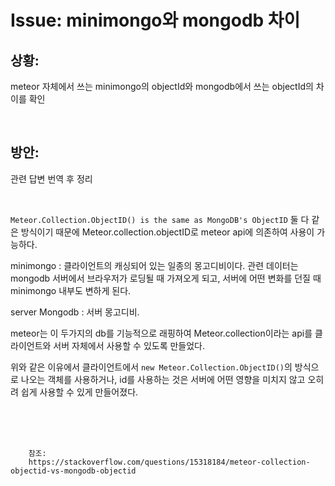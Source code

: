 <!--
author: Dailyscat
purpose: issue arrange
rules:
 (1) 헤더와 문단사이
    <br/>
    <br/>
 (2) 코드가 작성되는 부분은 >로 정리
 (3) 참조는 해당 내용 바로 아래
    <br/>
    <br/>
 (4) 명령어는 bold
 (5) 방안은 ## 안의 과정은 ###
-->

# Issue: minimongo와 mongodb 차이

## 상황:

meteor 자체에서 쓰는 minimongo의 objectId와 mongodb에서 쓰는 objectId의 차이를 확인

<br/>

## 방안:

관련 답변 번역 후 정리

<br/>

`Meteor.Collection.ObjectID() is the same as MongoDB's ObjectID`
둘 다 같은 방식이기 때문에 Meteor.collection.objectID로 meteor api에 의존하여 사용이 가능하다.

minimongo :
클라이언트의 캐싱되어 있는 일종의 몽고디비이다. 관련 데이터는 mongodb 서버에서 브라우저가 로딩될 때 가져오게 되고, 서버에 어떤 변화를 던질 때 minimongo 내부도 변하게 된다.

server Mongodb :
서버 몽고디비.

meteor는 이 두가지의 db를 기능적으로 래핑하여 Meteor.collection이라는 api를 클라이언트와 서버 자체에서 사용할 수 있도록 만들었다.

위와 같은 이유에서 클라이언트에서 `new Meteor.Collection.ObjectID()`의 방식으로 나오는 객체를 사용하거나, id를 사용하는 것은 서버에 어떤 영향을 미치지 않고 오히려 쉽게 사용할 수 있게 만들어졌다.

<br/>
<br/>
<br/>

        참조:
        https://stackoverflow.com/questions/15318184/meteor-collection-objectid-vs-mongodb-objectid

<br/>
